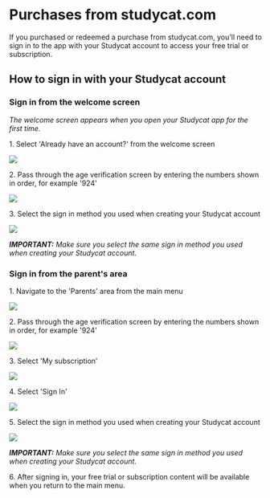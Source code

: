 # Purchases from studycat.com

If you purchased or redeemed a purchase from studycat.com, you'll need to sign in to the app with your Studycat account to access your free trial or subscription.

## How to sign in with your Studycat account

### Sign in from the welcome screen

*The welcome screen appears when you open your Studycat app for the first time.*

1\. Select 'Already have an account?' from the welcome screen

![](https://help.studycat.com/hc/article_attachments/34287555485849)

2\. Pass through the age verification screen by entering the numbers shown in order, for example '924'

![](https://help.studycat.com/hc/article_attachments/34287555450393)

3\. Select the sign in method you used when creating your Studycat account

![](https://help.studycat.com/hc/article_attachments/34287519426841)

***IMPORTANT:** Make sure you select the same sign in method you used when creating your Studycat account.*

### Sign in from the parent's area

1\. Navigate to the 'Parents' area from the main menu

![](https://help.studycat.com/hc/article_attachments/34287519400729)

2\. Pass through the age verification screen by entering the numbers shown in order, for example '924'

![](https://help.studycat.com/hc/article_attachments/34287555450393)

3\. Select 'My subscription'

![](https://help.studycat.com/hc/article_attachments/34287519414041)

4\. Select 'Sign In'

![](https://help.studycat.com/hc/article_attachments/34287555502873)

5\. Select the sign in method you used when creating your Studycat account

![](https://help.studycat.com/hc/article_attachments/34287519436185)

***IMPORTANT:** Make sure you select the same sign in method you used when creating your Studycat account.*

6\. After signing in, your free trial or subscription content will be available when you return to the main menu.
